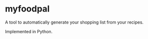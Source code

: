 # myfoodpal
A tool to automatically generate your shopping list from your recipes.

Implemented in Python.
